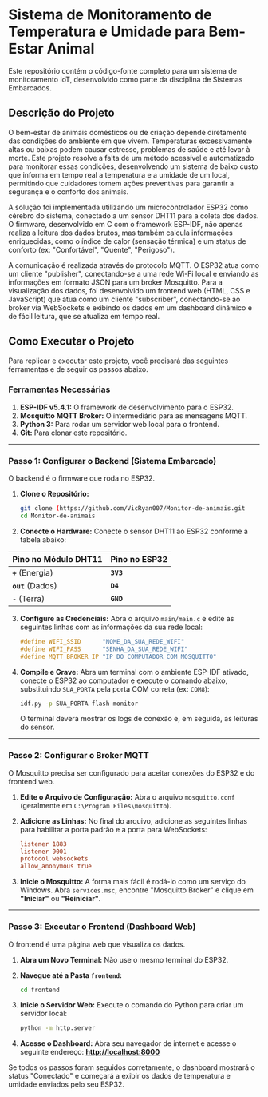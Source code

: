 # Sistema de Monitoramento de Temperatura e Umidade para Bem-Estar Animal

Este repositório contém o código-fonte completo para um sistema de monitoramento IoT, desenvolvido como parte da disciplina de Sistemas Embarcados.

## Descrição do Projeto

O bem-estar de animais domésticos ou de criação depende diretamente das condições do ambiente em que vivem. Temperaturas excessivamente altas ou baixas podem causar estresse, problemas de saúde e até levar à morte. Este projeto resolve a falta de um método acessível e automatizado para monitorar essas condições, desenvolvendo um sistema de baixo custo que informa em tempo real a temperatura e a umidade de um local, permitindo que cuidadores tomem ações preventivas para garantir a segurança e o conforto dos animais.

A solução foi implementada utilizando um microcontrolador ESP32 como cérebro do sistema, conectado a um sensor DHT11 para a coleta dos dados. O firmware, desenvolvido em C com o framework ESP-IDF, não apenas realiza a leitura dos dados brutos, mas também calcula informações enriquecidas, como o índice de calor (sensação térmica) e um status de conforto (ex: "Confortável", "Quente", "Perigoso").

A comunicação é realizada através do protocolo MQTT. O ESP32 atua como um cliente "publisher", conectando-se a uma rede Wi-Fi local e enviando as informações em formato JSON para um broker Mosquitto. Para a visualização dos dados, foi desenvolvido um frontend web (HTML, CSS e JavaScript) que atua como um cliente "subscriber", conectando-se ao broker via WebSockets e exibindo os dados em um dashboard dinâmico e de fácil leitura, que se atualiza em tempo real.


## Como Executar o Projeto

Para replicar e executar este projeto, você precisará das seguintes ferramentas e de seguir os passos abaixo.

### Ferramentas Necessárias

1.  **ESP-IDF v5.4.1:** O framework de desenvolvimento para o ESP32.
2.  **Mosquitto MQTT Broker:** O intermediário para as mensagens MQTT.
3.  **Python 3:** Para rodar um servidor web local para o frontend.
4.  **Git:** Para clonar este repositório.

---

### Passo 1: Configurar o Backend (Sistema Embarcado)

O backend é o firmware que roda no ESP32.

1.  **Clone o Repositório:**
    ```bash
    git clone (https://github.com/VicRyan007/Monitor-de-animais.git
    cd Monitor-de-animais
    ```

2.  **Conecte o Hardware:**
    Conecte o sensor DHT11 ao ESP32 conforme a tabela abaixo:

| Pino no Módulo DHT11 | Pino no ESP32 |
| :--- | :--- |
| **`+`** (Energia) | **`3V3`** |
| **`out`** (Dados) | **`D4`** |
| **`-`** (Terra) | **`GND`** |

3.  **Configure as Credenciais:**
    Abra o arquivo `main/main.c` e edite as seguintes linhas com as informações da sua rede local:
    ```c
    #define WIFI_SSID      "NOME_DA_SUA_REDE_WIFI"
    #define WIFI_PASS      "SENHA_DA_SUA_REDE_WIFI"
    #define MQTT_BROKER_IP "IP_DO_COMPUTADOR_COM_MOSQUITTO"
    ```

4.  **Compile e Grave:**
    Abra um terminal com o ambiente ESP-IDF ativado, conecte o ESP32 ao computador e execute o comando abaixo, substituindo `SUA_PORTA` pela porta COM correta (ex: `COM8`):
    ```bash
    idf.py -p SUA_PORTA flash monitor
    ```
    O terminal deverá mostrar os logs de conexão e, em seguida, as leituras do sensor.

---

### Passo 2: Configurar o Broker MQTT

O Mosquitto precisa ser configurado para aceitar conexões do ESP32 e do frontend web.

1.  **Edite o Arquivo de Configuração:**
    Abra o arquivo `mosquitto.conf` (geralmente em `C:\Program Files\mosquitto`).

2.  **Adicione as Linhas:**
    No final do arquivo, adicione as seguintes linhas para habilitar a porta padrão e a porta para WebSockets:
    ```conf
    listener 1883
    listener 9001
    protocol websockets
    allow_anonymous true
    ```

3.  **Inicie o Mosquitto:**
    A forma mais fácil é rodá-lo como um serviço do Windows. Abra `services.msc`, encontre "Mosquitto Broker" e clique em **"Iniciar"** ou **"Reiniciar"**.

---

### Passo 3: Executar o Frontend (Dashboard Web)

O frontend é uma página web que visualiza os dados.

1.  **Abra um Novo Terminal:**
    Não use o mesmo terminal do ESP32.

2.  **Navegue até a Pasta `frontend`:**
    ```bash
    cd frontend
    ```

3.  **Inicie o Servidor Web:**
    Execute o comando do Python para criar um servidor local:
    ```bash
    python -m http.server
    ```

4.  **Acesse o Dashboard:**
    Abra seu navegador de internet e acesse o seguinte endereço:
    [**http://localhost:8000**](http://localhost:8000)

Se todos os passos foram seguidos corretamente, o dashboard mostrará o status "Conectado" e começará a exibir os dados de temperatura e umidade enviados pelo seu ESP32.
